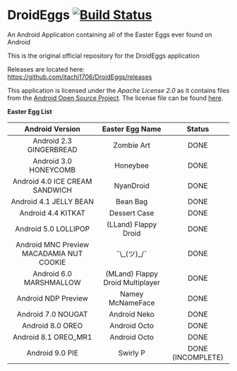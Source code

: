 # DroidEggs [![Build Status](https://travis-ci.org/itachi1706/DroidEggs.svg)](https://travis-ci.org/itachi1706/DroidEggs)

An Android Application containing all of the Easter Eggs ever found on Android

This is the original official repository for the DroidEggs application

Releases are located here:       
https://github.com/itachi1706/DroidEggs/releases  

This application is licensed under the *Apache License 2.0* as it contains files from the [Android Open Source Project](source.android.com). The license file can be found [here](https://github.com/itachi1706/DroidEggs/blob/master/LICENSE).

**Easter Egg List**

| Android Version | Easter Egg Name | Status |
| :-----------------: | :-----------------: | :--------: |
| Android 2.3 GINGERBREAD | Zombie Art | DONE |
| Android 3.0 HONEYCOMB | Honeybee | DONE |
| Android 4.0 ICE CREAM SANDWICH | NyanDroid | DONE |
| Android 4.1 JELLY BEAN | Bean Bag | DONE |
| Android 4.4 KITKAT | Dessert Case | DONE |
| Android 5.0 LOLLIPOP | (LLand) Flappy Droid | DONE |
| Android MNC Preview MACADAMIA NUT COOKIE | ¯\\\_\(ツ\)\_/¯ | DONE |
| Android 6.0 MARSHMALLOW | (MLand) Flappy Droid Multiplayer | DONE |
| Android NDP Preview | Namey McNameFace | DONE |
| Android 7.0 NOUGAT | Android Neko | DONE |
| Android 8.0 OREO | Android Octo | DONE |
| Android 8.1 OREO_MR1 | Android Octo | DONE |
| Android 9.0 PIE | Swirly P | DONE (INCOMPLETE) |